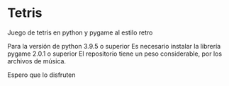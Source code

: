 # Tetris
Juego de tetris en python y pygame al estilo retro

Para la versión de python 3.9.5 o superior
Es necesario instalar la librería pygame 2.0.1 o superior
El repositorio tiene un peso considerable, por los archivos de música.

Espero que lo disfruten
